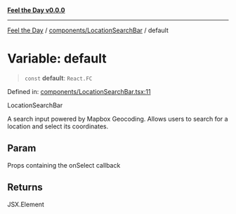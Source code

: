 [**Feel the Day v0.0.0**](../../../README.md)

***

[Feel the Day](../../../README.md) / [components/LocationSearchBar](../README.md) / default

# Variable: default

> `const` **default**: `React.FC`

Defined in: [components/LocationSearchBar.tsx:11](https://github.com/HyeinKang/feel-the-day/blob/8289c79f2741a9407fd7ce6a81056ae02e4eeed7/src/components/LocationSearchBar.tsx#L11)

LocationSearchBar

A search input powered by Mapbox Geocoding.
Allows users to search for a location and select its coordinates.

## Param

Props containing the onSelect callback

## Returns

JSX.Element
